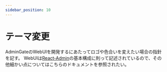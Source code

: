 ```yaml
---
sidebar_position: 10
---
```

# テーマ変更
AdminGateのWebUIを開発するにあたってロゴや色合いを変えたい場合の指針を記す。
WebUIは[React-Admin](https://marmelab.com/react-admin/Tutorial.html)の基本構成に則って記述されているので、その他細かい点についてはこちらのドキュメントを参照されたい。
